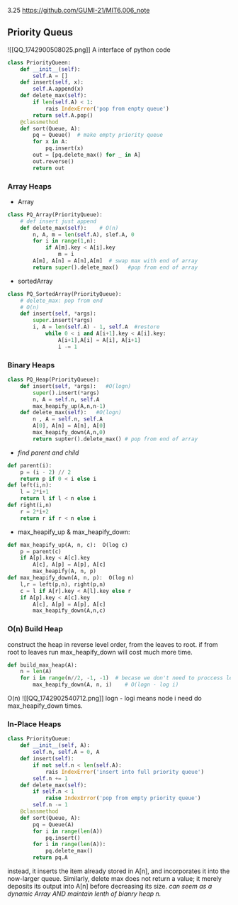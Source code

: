 3.25 https://github.com/GUMI-21/MIT6.006_note
## Priority Queus
![[QQ_1742900508025.png]]
A interface of python code
```python
class PriorityQueen:
	def __init__(self):
		self.A = []
	def insert(self, x):
		self.A.append(x)
	def delete_max(self):
		if len(self.A) < 1:
			rais IndexError('pop from enpty queue')
		return self.A.pop()
	@classmethod
	def sort(Queue, A):
		pq = Queue()  # make empty priority queue
		for x in A:
			pq.insert(x)
		out = [pq.delete_max() for _ in A]
		out.reverse()
		return out
```
### Array Heaps
+ Array
```python
class PQ_Array(PriorityQueue):
	# def insert just append
	def delete_max(self):    # O(n)
		n, A, m = len(self.A), slef.A, 0
		for i in range(1,n):
			if A[m].key < A[i].key
				m = i
		A[m], A[n] = A[n],A[m]  # swap max with end of array
		return super().delete_max()   #pop from end of array
```
+ sortedArray
```python
class PQ_SortedArray(PriorityQueue):
	# delete_max: pop from end
	# O(n)
	def insert(self, *args):
		super.insert(*args)
		i, A = len(self.A) - 1, self.A  #restore
			while 0 < i and A[i+1].key < A[i].key:
				A[i+1],A[i] = A[i], A[i+1]
				i -= 1
```
### Binary Heaps
```python
class PQ_Heap(PriorityQueue):
	def insert(self, *args):   #O(logn)
		super().insert(*args)
		n, A = self.n, self.A
		max_heapify_up(A,n,n-1)
	def delete_max(self):   #O(logn)
		n , A = self.n, self.A
		A[0], A[n] = A[n], A[0]
		max_heapify_down(A,n,0)
		return supter().delete_max() # pop from end of array
```
+ *find parent and child*
```python
def parent(i):
	p = (i - 2) // 2
	return p if 0 < i else i
def left(i,n):
	l = 2*i+1
	return l if l < n else i
def right(i,n)
	r = 2*i+2
	return r if r < n else i
```
+ max_heapify_up & max_heapify_down:
```python
def max_heapify_up(A, n, c):  O(log c)
	p = parent(c)
	if A[p].key < A[c].key
		A[c], A[p] = A[p], A[c]
		max_heapify(A, n, p)
def max_heapify_down(A, n, p):  O(log n)
	l,r = left(p,n), right(p,n)
	c = l if A[r].key < A[l].key else r
	if A[p].key < A[c].key
		A[c], A[p] = A[p], A[c]
		max_heapify_down(A,n,c)
```
### O(n) Build Heap
construct the heap in reverse level order, from the leaves to root.
if from root to leaves run max_heapify_down will cost much more time.
```python
def build_max_heap(A):
	n = len(A)
	for i in range(n//2, -1, -1)  # becase we don't need to proccess leaf
		max_heapify_down(A, n, i)    # O(logn - log i)
```
O(n)
![[QQ_1742902540712.png]]
logn - logi means node i need do max_heapify_down times.
### In-Place Heaps
```python
class PriorityQueue:
	def __init__(self, A):
		self.n, self.A = 0, A
	def insert(self):
		if not self.n < len(self.A):
			rais IndexError('insert into full priority queue')
		self.n += 1
	def delete_max(self):
		if self.n < 1
			raise IndexError('pop from empty priority queue')
		self.n -= 1
	@classmethod
	def sort(Queue, A):
		pq = Queue(A)
		for i in range(len(A))
			pq.insert()
		for i in range(len(A)):
			pq.delete_max()
		return pq.A
```
 instead, it inserts the item already stored in A[n], and incorporates it into the now-larger queue. Similarly, delete max does not return a value; it merely deposits its output into A[n] before decreasing its size. 
 *can seem as a dynamic Array AND maintain lenth of bianry heap n.*
 